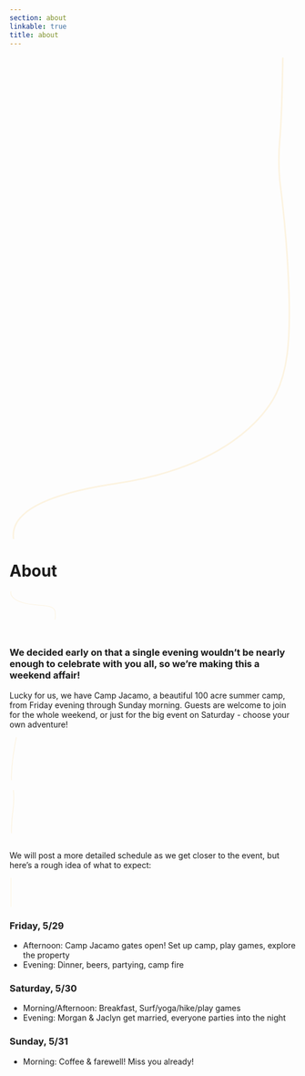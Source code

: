 ```yaml
---
section: about
linkable: true
title: about
---
```


<div class="line-wrap location-line-wrap-after">
    <svg height="30%" width="100%" class="line-6 line" xmlns="http://www.w3.org/2000/svg" viewBox="0 0 190 320" xmlns:xlink="http://www.w3.org/1999/xlink"><path path d="M2.66 320.12C0.16 302.73 22.89 290.44 70.84 283.25C142.77 272.47 169.16 239 176.42 224.26C183.68 209.51 186.28 191.05 185.07 155.74C184.26 132.19 182.26 107.95 179.06 83.01C178.18 73.93 178.18 64.67 179.06 55.21C179.94 45.76 180.6 27.8 181.04 1.34" opacity="1" fill-opacity="0" stroke="#fcf3e0" stroke-opacity="1"></path></svg>
</div>

# About

<div class="line-wrap about-line">
    <svg height="30%" width="40%" class="line-7 line" xmlns="http://www.w3.org/2000/svg" viewBox="0 0 190 70" xmlns:xlink="http://www.w3.org/1999/xlink"><path path d="M75 46.59C76.5 42.41 75.74 34.07 75 31.85C74.26 29.63 72.17 25.92 62.92 24.33C53.66 22.74 56.22 23.67 40.47 21.98C19.26 19.71 6.67 14.27 2.7 5.66C2.12 3.62 1.91 1.73 2.07 0" opacity="1" fill-opacity="0" stroke="#fcf3e0" stroke-opacity="1"></path></svg>
</div>



### We decided early on that a single evening wouldn’t be nearly enough to celebrate with you all, so we’re making this a weekend affair!


Lucky for us, we have Camp Jacamo, a beautiful 100 acre summer camp, from Friday evening through Sunday morning. Guests are welcome to join for the whole weekend, or just for the big event on Saturday - choose your own adventure!

<div class="line-wrap about-line-after">
    <svg height="30%" width="50%" class="line-8 line" xmlns="http://www.w3.org/2000/svg" viewBox="0 0 190 70" xmlns:xlink="http://www.w3.org/1999/xlink"><path path d="M2.48 57C2.4 49.16 2.9 40.49 3.98 30.99C5.07 21.49 6.73 11.16 8.98 0" opacity="1" fill-opacity="0" stroke="#fcf3e0" stroke-opacity="1"></path></svg>
</div>

<div id="map-entry" class="card"></div>

<div class="line-wrap about-line-after">
    <svg height="30%" width="50%" class="line-9 line" xmlns="http://www.w3.org/2000/svg" viewBox="0 0 190 70" xmlns:xlink="http://www.w3.org/1999/xlink"><path path d="M2.60 57C2.4 50.16 2.9 40.49 3.98 30.99C5.07 21.49 6.73 11.16 5 0" opacity="1" fill-opacity="0" stroke="#fcf3e0" stroke-opacity="1"></path></svg>
</div>

We will post a more detailed schedule as we get closer to the event, but here’s a rough idea of what to expect:

<div class="line-wrap"><svg height="5%" width="6%" class="line-9a line" xmlns="http://www.w3.org/2000/svg" viewBox="0 0 30 50" xmlns:xlink="http://www.w3.org/1999/xlink"><path d="M2.48 68.92L2.48 0" opacity="1" fill-opacity="0" stroke="#fcf3e0" stroke-opacity="1"></path></svg></div>

### Friday, 5/29
  - Afternoon: Camp Jacamo gates open! Set up camp, play games, explore the property
  - Evening: Dinner, beers, partying, camp fire

### Saturday, 5/30
  - Morning/Afternoon: Breakfast, Surf/yoga/hike/play games
  - Evening: Morgan & Jaclyn get married, everyone parties into the night

### Sunday, 5/31
  - Morning: Coffee & farewell! Miss you already!

